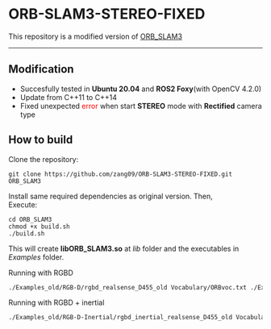 # ORB-SLAM3-STEREO-FIXED

This repository is a modified version of [ORB_SLAM3](https://github.com/UZ-SLAMLab/ORB_SLAM3)  

--- 

## Modification
- Succesfully tested in **Ubuntu 20.04** and **ROS2 Foxy**(with OpenCV 4.2.0)
- Update from C++11 to C++14
- Fixed unexpected <span style="color:red">error</span> when start **STEREO** mode with **Rectified** camera type  

## How to build
Clone the repository:
```
git clone https://github.com/zang09/ORB-SLAM3-STEREO-FIXED.git ORB_SLAM3
```

Install same required dependencies as original version. Then,  
Execute:
```
cd ORB_SLAM3
chmod +x build.sh
./build.sh
```
This will create **libORB_SLAM3.so**  at *lib* folder and the executables in *Examples* folder.

Running with RGBD
```bash
./Examples_old/RGB-D/rgbd_realsense_D455_old Vocabulary/ORBvoc.txt ./Examples_old/RGB-D/RealSense_D455.yaml home
```

Running with RGBD + inertial
```bash
./Examples_old/RGB-D-Inertial/rgbd_inertial_realsense_D455_old Vocabulary/ORBvoc.txt ./Examples_old/RGB-D-Inertial/RealSense_D455.yaml
```